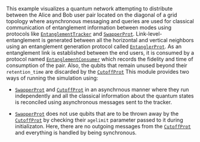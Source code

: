 This example visualizes a quantum network attempting to distribute between the Alice and Bob user pair located on the diagonal of a grid topology where asynchronous messaging and queries are used for classical communication of entanglement information between modes using protocols like [`EntanglementTracker`](@ref) and [`SwapperProt`](@ref). Link-level-entanglement is generated between all the horizontal and vertical neighbors using an entanglement generation protocol called [`EntanglerProt`](@ref). As an entanglement link is established between the end users, it is consumed by a protocol named [`EntanglementConsumer`](@ref) which records the fidelity and time of consumption of the pair. Also, the qubits that remain unused beyond their `retention_time` are discarded by the [`CutoffProt`](@ref) This module provides two ways of running the simulation using:

- [`SwapperProt`](@ref) and [`CutoffProt`](@ref) in an asynchrnous manner where they run independently and all the classical information about the quantum states is reconciled using asynchronous messages sent to the tracker.

- [`SwapperProt`](@ref) does not use qubits that are to be thrown away by the [`CutoffProt`](@ref) by checking their `agelimit` parameter passed to it during initializaton. Here, there are no outgoing messages from the [`CutoffProt`](@ref) and everything is handled by being synchronous.